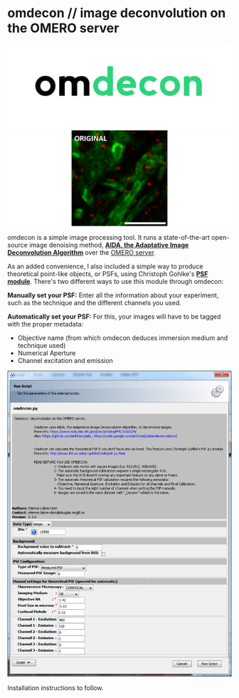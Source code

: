 # omdecon // image deconvolution on the OMERO server
![img](omdecon.png)
![img](omdecon-wide.gif "Deconvolution example in neurons, myelin in green and connexin in red. Image from Arnaud Tanti. Scale bar =  5um")


omdecon is a simple image processing tool. It runs a state-of-the-art open-source image denoising method, **[AIDA, the Adaptative Image Deconvolution Algorithm](https://www.ncbi.nlm.nih.gov/pmc/articles/PMC3166524/)** over the [OMERO server](http://www.openmicroscopy.org/site/products/omero).

As an added convenience, I also included a simple way to produce theoretical point-like objects, or PSFs, using Christoph Gohlke's **[PSF module](http://www.lfd.uci.edu/~gohlke/code/psf.py.html)**. There's two different ways to use this module through omdecon:
 
**Manually set your PSF:** Enter all the information about your experiment, such as the technique and the different channels you used.
  
**Automatically set your PSF:** For this, your images will have to be tagged with the proper metadata:
  - Objective name (from which omdecon deduces immersion medium and technique used)
  - Numerical Aperture
  - Channel excitation and emission

![omdecon interface](omdecon_interface.png)

Installation instructions to follow.
